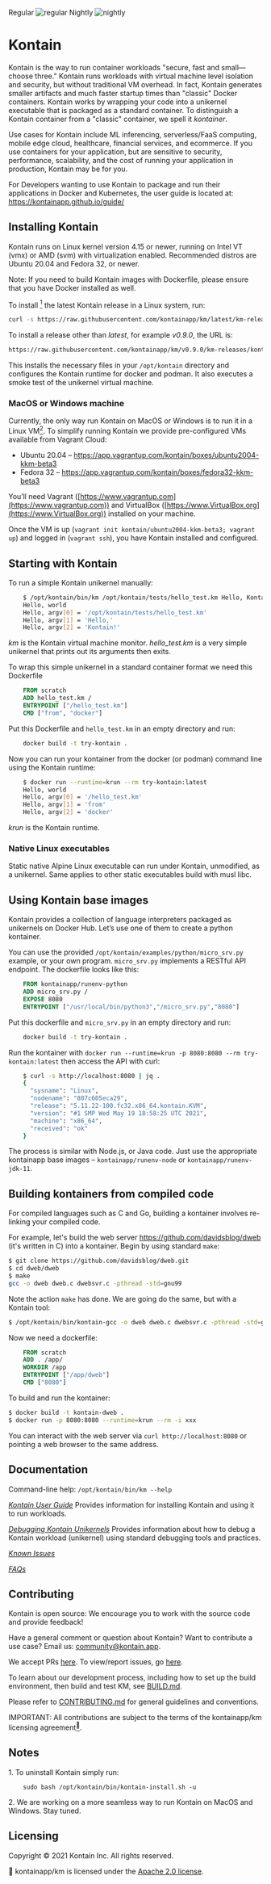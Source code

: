 Regular ![regular](https://github.com/kontainapp/km/actions/workflows/km-ci-workflow.yaml/badge.svg?branch=master&event=push)
Nightly ![nightly](https://github.com/kontainapp/km/actions/workflows/km-ci-workflow.yaml/badge.svg?branch=master&event=schedule)

# Kontain

Kontain is the way to run container workloads "secure, fast and small—choose three."
Kontain runs workloads with virtual machine level isolation and security,
but without traditional VM overhead.
In fact, Kontain generates smaller artifacts and much faster startup times than "classic" Docker containers.
Kontain works by wrapping your code into a unikernel executable that is packaged as a standard container.
To distinguish a Kontain container from a "classic" container, we spell it _kontainer_.

Use cases for Kontain include ML inferencing, serverless/FaaS computing,
mobile edge cloud, healthcare, financial services, and ecommerce.
If you use containers for your application,
but are sensitive to security, performance, scalability, and the cost of running your application in production,
Kontain may be for you.

For Developers wanting to use Kontain to package and run their applications in Docker and Kubernetes, the user guide is located at:
https://kontainapp.github.io/guide/


## Installing Kontain

Kontain runs on Linux kernel version 4.15 or newer,
running on Intel VT (vmx) or AMD (svm) with virtualization enabled.
Recommended distros are Ubuntu 20.04 and Fedora 32, or newer.

Note: If you need to build Kontain images with Dockerfile, please ensure that you have Docker installed as well.

To install [<sup>1</sup>](#1) the latest Kontain release in a Linux system, run:
```bash
curl -s https://raw.githubusercontent.com/kontainapp/km/latest/km-releases/kontain-install.sh | sudo bash
```

To install a release other than _latest_, for example _v0.9.0_, the URL is:
```bash
https://raw.githubusercontent.com/kontainapp/km/v0.9.0/km-releases/kontain-install.sh
```

This installs the necessary files in your `/opt/kontain` directory and configures the Kontain runtime for docker and podman.
It also executes a smoke test of the unikernel virtual machine.

### MacOS or Windows machine

Currently, the only way run Kontain on MacOS or Windows is to run it in a Linux VM[<sup>2</sup>](#2).
To simplify running Kontain we provide pre-configured VMs available from Vagrant Cloud:

* Ubuntu 20.04 – https://app.vagrantup.com/kontain/boxes/ubuntu2004-kkm-beta3
* Fedora 32 – https://app.vagrantup.com/kontain/boxes/fedora32-kkm-beta3

You’ll need Vagrant ([https://www.vagrantup.com](https://www.vagrantup.com))
and VirtualBox ([https://www.VirtualBox.org](https://www.VirtualBox.org)) installed on your machine.

Once the VM is up (`vagrant init kontain/ubuntu2004-kkm-beta3; vagrant up`) and logged in (`vagrant ssh`),
you have Kontain installed and configured.

## Starting with Kontain

To run a simple Kontain unikernel manually:
```bash
    $ /opt/kontain/bin/km /opt/kontain/tests/hello_test.km Hello, Kontain!
    Hello, world
    Hello, argv[0] = '/opt/kontain/tests/hello_test.km'
    Hello, argv[1] = 'Hello,'
    Hello, argv[2] = 'Kontain!'
```

_km_ is the Kontain virtual machine monitor.
_hello_test.km_ is a very simple unikernel that prints out its arguments then exits.

To wrap this simple unikernel in a standard container format we need this Dockerfile
```dockerfile
    FROM scratch
    ADD hello_test.km /
    ENTRYPOINT ["/hello_test.km"]
    CMD ["from", "docker"]
```

Put this Dockerfile and `hello_test.km` in an empty directory and run:
```bash
    docker build -t try-kontain .
```

Now you can run your kontainer from the docker (or podman) command line using the Kontain runtime:
```bash
    $ docker run --runtime=krun --rm try-kontain:latest
    Hello, world
    Hello, argv[0] = '/hello_test.km'
    Hello, argv[1] = 'from'
    Hello, argv[2] = 'docker'
```
_krun_ is the Kontain runtime.

### Native Linux executables

Static native Alpine Linux executable can run under Kontain, unmodified, as a unikernel.
Same applies to other static executables build with musl libc.

## Using Kontain base images

Kontain provides a collection of language interpreters packaged as unikernels on Docker Hub.
Let’s use one of them to create a python kontainer.

You can use the provided `/opt/kontain/examples/python/micro_srv.py` example, or your own program.
`micro_srv.py` implements a RESTful API endpoint.
The dockerfile looks like this:
```dockerfile
    FROM kontainapp/runenv-python
    ADD micro_srv.py /
    EXPOSE 8080
    ENTRYPOINT ["/usr/local/bin/python3","/micro_srv.py","8080"]
```

Put this dockerfile and `micro_srv.py` in an empty directory and run:
```bash
    docker build -t try-kontain .
```

Run the kontainer with `docker run --runtime=krun -p 8080:8080 --rm try-kontain:latest` then access the API with curl:
```bash
    $ curl -s http://localhost:8080 | jq .
    {
      "sysname": "Linux",
      "nodename": "807c605eca29",
      "release": "5.11.22-100.fc32.x86_64.kontain.KVM",
      "version": "#1 SMP Wed May 19 18:58:25 UTC 2021",
      "machine": "x86_64",
      "received": "ok"
    }
```

The process is similar with Node.js, or Java code.  Just use the appropriate kontainapp base images –
`kontainapp/runenv-node` or `kontainapp/runenv-jdk-11`.

## Building kontainers from compiled code

For compiled languages such as C and Go, building a kontainer involves re-linking your compiled code.

For example, let's build the web server https://github.com/davidsblog/dweb (it's written in C) into a kontainer.  Begin by using standard `make`:
```bash
$ git clone https://github.com/davidsblog/dweb.git
$ cd dweb/dweb
$ make
gcc -o dweb dweb.c dwebsvr.c -pthread -std=gnu99
```

Note the action `make` has done.
We are going do the same, but with a Kontain tool:
```bash
$ /opt/kontain/bin/kontain-gcc -o dweb dweb.c dwebsvr.c -pthread -std=gnu99
```

Now we need a dockerfile:
```dockerfile
    FROM scratch
    ADD . /app/
    WORKDIR /app
    ENTRYPOINT ["/app/dweb"]
    CMD ["8080"]
```

To build and run the kontainer:
```bash
$ docker build -t kontain-dweb .
$ docker run -p 8080:8080 --runtime=krun --rm -i xxx
```

You can interact with the web server via `curl http://localhost:8080` or pointing a web browser to the same address.

## Documentation

Command-line help: `/opt/kontain/bin/km --help`

[*Kontain User Guide*](docs/user-guide.md) Provides information for installing Kontain and using it to run workloads.

[*Debugging Kontain Unikernels*](docs/debugging-guide.md) Provides information about how to debug a Kontain workload (unikernel) using standard debugging tools and practices.

[*Known Issues*](docs/known-issues.md)

[*FAQs*](docs/FAQ.md)

## Contributing
Kontain is open source: We encourage you to work with the source code and provide feedback!

Have a general comment or question about Kontain?
Want to contribute a use case?
Email us: <community@kontain.app>.

We accept PRs [here](https://github.com/kontainapp/km/pulls).
To view/report issues, go [here](https://github.com/kontainapp/km/issues).

To learn about our development process, including how to set up the build environment, then build and test KM, see [BUILD.md](docs/build.md).

Please refer to [CONTRIBUTING.md](CONTRIBUTING.md) for general guidelines and conventions.

IMPORTANT: All contributions are subject to the terms of the kontainapp/km licensing agreement[<sup>🔗</sup>](#1).

## Notes

<a class="anchor" id="1">1.</a>
To uninstall Kontain simply run:
```
    sudo bash /opt/kontain/bin/kontain-install.sh -u
```

<a class="anchor" id="2">2.</a>
We are working on a more seamless way to run Kontain on MacOS and Windows.
Stay tuned.

## Licensing
Copyright © 2021 Kontain Inc. All rights reserved.

<a class="anchor" id="1">🔗</a>
kontainapp/km is licensed under the [Apache 2.0 license](LICENSE).
